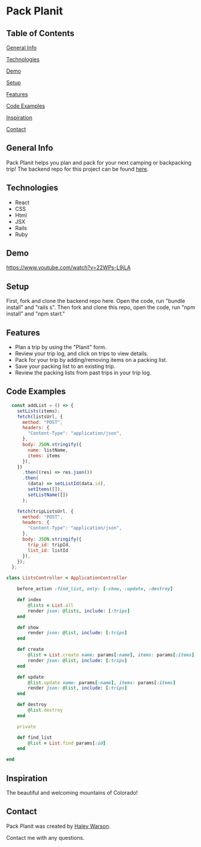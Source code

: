 # Pack Planit

## Table of Contents

[General Info](#general-info)

[Technologies](#technologies)

[Demo](#demo)

[Setup](#setup)

[Features](#features)

[Code Examples](#code-examples)

[Inspiration](#inspiration)

[Contact](#contact)

## General Info

Pack Planit helps you plan and pack for your next camping or backpacking trip!
The backend repo for this project can be found [here](https://github.com/haleywarson/pack-planit-rails-backend).

## Technologies

- React
- CSS
- Html
- JSX
- Rails
- Ruby

## Demo

https://www.youtube.com/watch?v=22WPs-L9jLA 

## Setup

First, fork and clone the backend repo here. Open the code, run "bundle install" and "rails s". 
Then fork and clone this repo, open the code, run "npm install" and "npm start."

## Features

- Plan a trip by using the "Planit" form.
- Review your trip log, and click on trips to view details.
- Pack for your trip by adding/removing items on a packing list.
- Save your packing list to an existing trip.
- Review the packing lists from past trips in your trip log.

## Code Examples

```js
  const addList = () => {
    setLists(items);
    fetch(listsUrl, {
      method: "POST",
      headers: {
        "Content-Type": "application/json",
      },
      body: JSON.stringify({
        name: listName,
        items: items
      }),
    })
      .then((res) => res.json())
      .then(
        (data) => setListId(data.id),
        setItems([]),
        setListName([])
      );

    fetch(tripListsUrl, {
      method: "POST",
      headers: {
        "Content-Type": "application/json",
      },
      body: JSON.stringify({
        trip_id: tripId,
        list_id: listId
      }),
    });
  };
```
```rb
class ListsController < ApplicationController

    before_action :find_list, only: [:show, :update, :destroy]

    def index
        @lists = List.all 
        render json: @lists, include: [:trips]
    end

    def show
        render json: @list, include: [:trips]
    end 

    def create
        @list = List.create name: params[:name], items: params[:items]
        render json: @list, include: [:trips]
    end

    def update
        @list.update name: params[:name], items: params[:items]
        render json: @list, include: [:trips]
    end

    def destroy
        @list.destroy 
    end 

    private 

    def find_list
        @list = List.find params[:id]
    end 

end
```

## Inspiration

The beautiful and welcoming mountains of Colorado! 

## Contact

Pack Planit was created by [Haley Warson](https://www.linkedin.com/in/haleywarson/).

Contact me with any questions.
